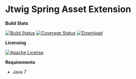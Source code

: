 # Jtwig Spring Asset Extension

**Build Stats**

[![Build Status](https://travis-ci.org/jtwig/jtwig-spring-asset-extension.svg?branch=master)](https://travis-ci.org/jtwig/jtwig-spring-asset-extension)
[![Coverage Status](https://coveralls.io/repos/github/jtwig/jtwig-spring-asset-extension/badge.svg?branch=master)](https://coveralls.io/github/jtwig/jtwig-spring-asset-extension?branch=master)
[![Download](https://api.bintray.com/packages/jtwig/maven/jtwig-spring-asset-extension/images/download.svg) ](https://bintray.com/jtwig/maven/jtwig-spring-asset-extension/_latestVersion)

**Licensing**

[![Apache License](https://img.shields.io/hexpm/l/plug.svg?maxAge=2592000)]()

**Requirements**

- Java 7
